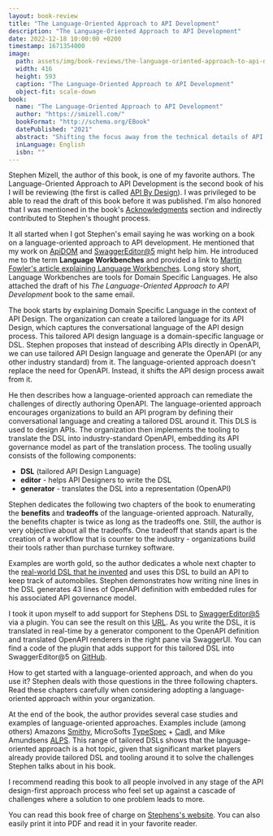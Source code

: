 ```yaml
---
layout: book-review
title: "The Language-Oriented Approach to API Development"
description: "The Language-Oriented Approach to API Development"
date: 2022-12-18 10:00:00 +0200
timestamp: 1671354000
image:
  path: assets/img/book-reviews/the-language-oriented-approach-to-api-development.webp
  width: 416
  height: 593
  caption: "The Language-Oriented Approach to API Development"
  object-fit: scale-down
book:
  name: "The Language-Oriented Approach to API Development"
  author: "https://smizell.com/"
  bookFormat: "http://schema.org/EBook"
  datePublished: "2021"
  abstract: "Shifting the focus away from the technical details of API design toward the conversational language."
  inLanguage: English
  isbn: ""
---
```


<p class="lead">
  Stephen Mizell, the author of this book, is one of my favorite authors.
  The Language-Oriented Approach to API Development is the second book of his
  I will be reviewing (the first is called <a href="{% link _book-reviews/2023-01-12-api-by-design.md %}">API By Design</a>). I was privileged to be able
  to read the draft of this book before it was published. I'm also honored that
  I was mentioned in the book's <a href="https://smizell.com/language-oriented-approach/acknowledgments.html">Acknowledgments</a> section and indirectly contributed
  to Stephen's thought process.
</p>

It all started when I got Stephen's email saying he was working on a book on a
language-oriented approach to API development. He mentioned that my work on [ApiDOM](https://github.com/swagger-api/apidom)
and [SwaggerEditor@5](https://github.com/swagger-api/swagger-editor/tree/next) might help him.
He introduced me to the term **Language Workbenches** and provided a link
to [Martin Fowler's article explaining Language Workbenches](https://github.com/swagger-api/swagger-editor/tree/next).
Long story short, Language Workbenches are tools for Domain Specific Languages. He also attached
the draft of his *The Language-Oriented Approach to API Development* book to the same email.

The book starts by explaining Domain Specific Language in the context of API Design.
The organization can create a tailored language for its API Design, which captures
the conversational language of the API design process. This tailored API design language
is a domain-specific language or DSL. Stephen proposes that instead of describing APIs directly
in OpenAPI, we can use tailored API Design language and generate the OpenAPI (or any other industry standard)
from it. The language-oriented approach doesn't replace the need for OpenAPI.
Instead, it shifts the API design process await from it.

He then describes how a language-oriented approach can remediate the challenges of directly
authoring OpenAPI. The language-oriented approach encourages organizations to build an API
program by defining their conversational language and creating a tailored DSL around it.
This DLS is used to design APIs. The organization then implements the tooling to translate the
DSL into industry-standard OpenAPI, embedding its API governance model as part of the translation process.
The tooling usually consists of the following components:

- **DSL** (tailored API Design Language)
- **editor** - helps API Designers to write the DSL
- **generator** - translates the DSL into a representation (OpenAPI)

Stephen dedicates the following two chapters of the book to enumerating the **benefits** and **tradeoffs** of
the language-oriented approach. Naturally, the benefits chapter is twice as long as the tradeoffs one.
Still, the author is very objective about all the tradeoffs. One tradeoff that stands apart
is the creation of a workflow that is counter to the industry - organizations build their tools
rather than purchase turnkey software.

Examples are worth gold, so the author dedicates a whole next chapter to the [real-world DSL
that he invented](https://github.com/smizell/language-oriented-example) and uses this DSL
to build an API to keep track of automobiles. Stephen demonstrates how writing nine lines in
the DSL generates 43 lines of OpenAPI definition with embedded rules for his associated API governance model.

I took it upon myself to add support for Stephens DSL to [SwaggerEditor@5](https://github.com/swagger-api/swagger-editor/tree/next) via a plugin.
You can see the result on this [URL](https://swagger-editor-dsl.surge.sh/). As you write the DSL, it is translated in real-time
by a generator component to the OpenAPI definition and translated OpenAPI renderers
in the right pane via SwaggerUI. You can find a code of the plugin that adds support for this
tailored DSL into SwaggerEditor@5 on [GitHub](https://github.com/swagger-api/swagger-editor/commit/8b9b8f48a3d1174b2c8e67e4b57b3504dc23b91f).

How to get started with a language-oriented approach, and when do you use it?
Stephen deals with those questions in the three following chapters.
Read these chapters carefully when considering adopting a language-oriented approach within
your organization.

At the end of the book, the author provides several case studies and examples of
language-oriented approaches. Examples include (among others) Amazons [Smithy](https://smithy.io/2.0/index.html),
MicroSofts [TypeSpec](https://microsoft.github.io/typespec/) + [Cadl](https://github.com/microsoft/cadl),
and Mike Amundsens [ALPS](http://alps.io/). This range of tailored DSLs shows that the
language-oriented approach is a hot topic, given that significant market players already
provide tailored DSL and tooling around it to solve the challenges Stephen talks about in his book.

I recommend reading this book to all people involved in any stage of the API design-first
approach process who feel set up against a cascade of challenges where a solution to one
problem leads to more.

You can read this book free of charge on [Stephens's website](https://smizell.com/language-oriented-approach/).
You can also easily print it into PDF and read it in your favorite reader.
